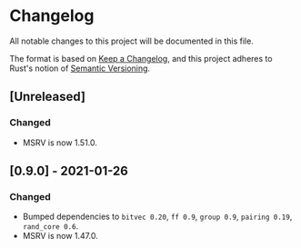 # Changelog
All notable changes to this project will be documented in this file.

The format is based on [Keep a Changelog](https://keepachangelog.com/en/1.0.0/),
and this project adheres to Rust's notion of
[Semantic Versioning](https://semver.org/spec/v2.0.0.html).

## [Unreleased]
### Changed
- MSRV is now 1.51.0.

## [0.9.0] - 2021-01-26
### Changed
- Bumped dependencies to `bitvec 0.20`, `ff 0.9`, `group 0.9`, `pairing 0.19`,
  `rand_core 0.6`.
- MSRV is now 1.47.0.
